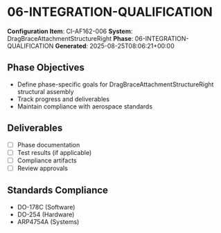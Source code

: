 # 06-INTEGRATION-QUALIFICATION

**Configuration Item**: CI-AF162-006
**System**: DragBraceAttachmentStructureRight
**Phase**: 06-INTEGRATION-QUALIFICATION
**Generated**: 2025-08-25T08:06:21+00:00

## Phase Objectives
- Define phase-specific goals for DragBraceAttachmentStructureRight structural assembly
- Track progress and deliverables
- Maintain compliance with aerospace standards

## Deliverables
- [ ] Phase documentation
- [ ] Test results (if applicable)
- [ ] Compliance artifacts
- [ ] Review approvals

## Standards Compliance
- DO-178C (Software)
- DO-254 (Hardware)
- ARP4754A (Systems)

